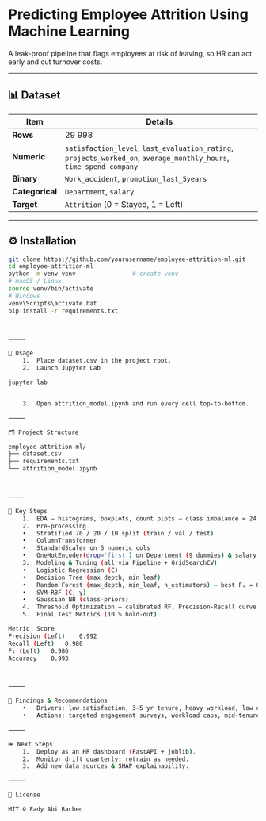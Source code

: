 # **Predicting Employee Attrition Using Machine Learning**

A leak-proof pipeline that flags employees at risk of leaving, so HR can act early and cut turnover costs.

---

## 📊 Dataset
| Item | Details |
|------|---------|
| **Rows** | 29 998 |
| **Numeric** | `satisfaction_level`, `last_evaluation_rating`, `projects_worked_on`, `average_monthly_hours`, `time_spend_company` |
| **Binary** | `Work_accident`, `promotion_last_5years` |
| **Categorical** | `Department`, `salary` |
| **Target** | `Attrition` (0 = Stayed, 1 = Left) |

---

## ⚙️ Installation
```bash
git clone https://github.com/yourusername/employee-attrition-ml.git
cd employee-attrition-ml
python -m venv venv                # create venv
# macOS / Linux
source venv/bin/activate
# Windows
venv\Scripts\activate.bat
pip install -r requirements.txt



⸻

🚀 Usage
	1.	Place dataset.csv in the project root.
	2.	Launch Jupyter Lab

jupyter lab


	3.	Open attrition_model.ipynb and run every cell top-to-bottom.

⸻

🗂️ Project Structure

employee-attrition-ml/
├── dataset.csv
├── requirements.txt
└── attrition_model.ipynb



⸻

🔑 Key Steps
	1.	EDA – histograms, boxplots, count plots ⇒ class imbalance ≈ 24 % “Left”.
	2.	Pre-processing
	•	Stratified 70 / 20 / 10 split (train / val / test)
	•	ColumnTransformer
	•	StandardScaler on 5 numeric cols
	•	OneHotEncoder(drop='first') on Department (9 dummies) & salary (2 dummies)
	3.	Modeling & Tuning (all via Pipeline + GridSearchCV)
	•	Logistic Regression (C)
	•	Decision Tree (max_depth, min_leaf)
	•	Random Forest (max_depth, min_leaf, n_estimators) ← best F₁ = 0.977 (val)
	•	SVM-RBF (C, γ)
	•	Gaussian NB (class-priors)
	4.	Threshold Optimization – calibrated RF, Precision-Recall curve → best thr ≈ 0.37.
	5.	Final Test Metrics (10 % hold-out)

Metric	Score
Precision (Left)	0.992
Recall (Left)	0.980
F₁ (Left)	0.986
Accuracy	0.993



⸻

📌 Findings & Recommendations
	•	Drivers: low satisfaction, 3–5 yr tenure, heavy workload, low evaluation score.
	•	Actions: targeted engagement surveys, workload caps, mid-tenure mentorship, performance coaching.

⸻

⏭️ Next Steps
	1.	Deploy as an HR dashboard (FastAPI + joblib).
	2.	Monitor drift quarterly; retrain as needed.
	3.	Add new data sources & SHAP explainability.

⸻

📝 License

MIT © Fady Abi Rached

